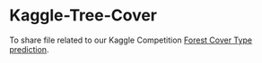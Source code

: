 Kaggle-Tree-Cover
=================

To share file related to our Kaggle Competition [Forest Cover Type prediction](https://www.kaggle.com/c/forest-cover-type-prediction/data).

